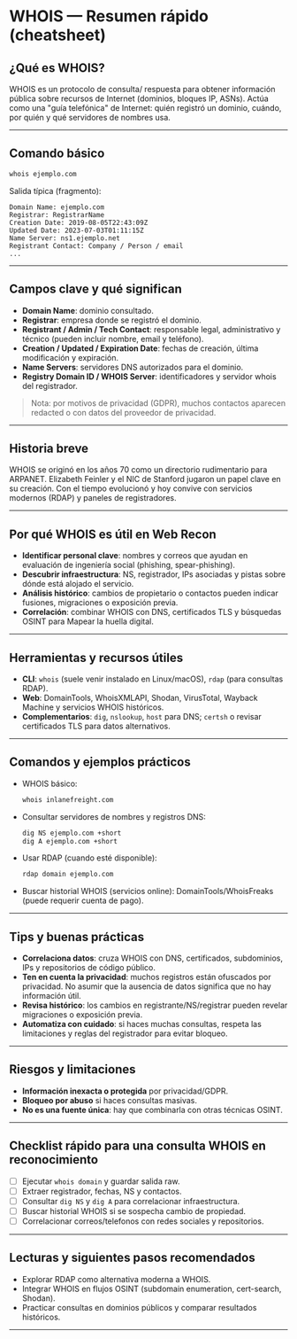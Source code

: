 # WHOIS — Resumen rápido (cheatsheet)

## ¿Qué es WHOIS?

WHOIS es un protocolo de consulta/ respuesta para obtener información pública sobre recursos de Internet (dominios, bloques IP, ASNs). Actúa como una "guía telefónica" de Internet: quién registró un dominio, cuándo, por quién y qué servidores de nombres usa.

---

## Comando básico

```bash
whois ejemplo.com
```

Salida típica (fragmento):

```
Domain Name: ejemplo.com
Registrar: RegistrarName
Creation Date: 2019-08-05T22:43:09Z
Updated Date: 2023-07-03T01:11:15Z
Name Server: ns1.ejemplo.net
Registrant Contact: Company / Person / email
...
```

---

## Campos clave y qué significan

* **Domain Name**: dominio consultado.
* **Registrar**: empresa donde se registró el dominio.
* **Registrant / Admin / Tech Contact**: responsable legal, administrativo y técnico (pueden incluir nombre, email y teléfono).
* **Creation / Updated / Expiration Date**: fechas de creación, última modificación y expiración.
* **Name Servers**: servidores DNS autorizados para el dominio.
* **Registry Domain ID / WHOIS Server**: identificadores y servidor whois del registrador.

> Nota: por motivos de privacidad (GDPR), muchos contactos aparecen redacted o con datos del proveedor de privacidad.

---

## Historia breve

WHOIS se originó en los años 70 como un directorio rudimentario para ARPANET. Elizabeth Feinler y el NIC de Stanford jugaron un papel clave en su creación. Con el tiempo evolucionó y hoy convive con servicios modernos (RDAP) y paneles de registradores.

---

## Por qué WHOIS es útil en Web Recon

* **Identificar personal clave**: nombres y correos que ayudan en evaluación de ingeniería social (phishing, spear-phishing).
* **Descubrir infraestructura**: NS, registrador, IPs asociadas y pistas sobre dónde está alojado el servicio.
* **Análisis histórico**: cambios de propietario o contactos pueden indicar fusiones, migraciones o exposición previa.
* **Correlación**: combinar WHOIS con DNS, certificados TLS y búsquedas OSINT para Mapear la huella digital.

---

## Herramientas y recursos útiles

* **CLI**: `whois` (suele venir instalado en Linux/macOS), `rdap` (para consultas RDAP).
* **Web**: DomainTools, WhoisXMLAPI, Shodan, VirusTotal, Wayback Machine y servicios WHOIS históricos.
* **Complementarios**: `dig`, `nslookup`, `host` para DNS; `certsh` o revisar certificados TLS para datos alternativos.

---

## Comandos y ejemplos prácticos

* WHOIS básico:

  ```bash
  whois inlanefreight.com
  ```
* Consultar servidores de nombres y registros DNS:

  ```bash
  dig NS ejemplo.com +short
  dig A ejemplo.com +short
  ```
* Usar RDAP (cuando esté disponible):

  ```bash
  rdap domain ejemplo.com
  ```
* Buscar historial WHOIS (servicios online): DomainTools/WhoisFreaks (puede requerir cuenta de pago).

---

## Tips y buenas prácticas

* **Correlaciona datos**: cruza WHOIS con DNS, certificados, subdominios, IPs y repositorios de código público.
* **Ten en cuenta la privacidad**: muchos registros están ofuscados por privacidad. No asumir que la ausencia de datos significa que no hay información útil.
* **Revisa histórico**: los cambios en registrante/NS/registrar pueden revelar migraciones o exposición previa.
* **Automatiza con cuidado**: si haces muchas consultas, respeta las limitaciones y reglas del registrador para evitar bloqueo.

---

## Riesgos y limitaciones

* **Información inexacta o protegida** por privacidad/GDPR.
* **Bloqueo por abuso** si haces consultas masivas.
* **No es una fuente única**: hay que combinarla con otras técnicas OSINT.

---

## Checklist rápido para una consulta WHOIS en reconocimiento

* [ ] Ejecutar `whois domain` y guardar salida raw.
* [ ] Extraer registrador, fechas, NS y contactos.
* [ ] Consultar `dig NS` y `dig A` para correlacionar infraestructura.
* [ ] Buscar historial WHOIS si se sospecha cambio de propiedad.
* [ ] Correlacionar correos/telefonos con redes sociales y repositorios.

---

## Lecturas y siguientes pasos recomendados

* Explorar RDAP como alternativa moderna a WHOIS.
* Integrar WHOIS en flujos OSINT (subdomain enumeration, cert-search, Shodan).
* Practicar consultas en dominios públicos y comparar resultados históricos.

---


